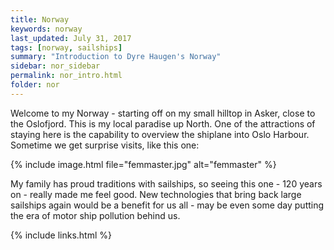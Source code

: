 ```yaml
---
title: Norway
keywords: norway
last_updated: July 31, 2017
tags: [norway, sailships]
summary: "Introduction to Dyre Haugen's Norway"
sidebar: nor_sidebar
permalink: nor_intro.html
folder: nor
---
```


Welcome to my Norway - starting off on my small hilltop in Asker, close to the Oslofjord.
This is my local paradise up North.
One of the attractions of staying here is the capability to overview
the shiplane into Oslo Harbour.
Sometime we get surprise visits, like this one:

{% include image.html file="femmaster.jpg" alt="femmaster"  %}

My family has proud traditions with sailships, so seeing this one - 120 years on -
really made me feel good. New technologies that bring back large sailships
again would be a benefit for us all - may be even some day putting the era of
motor ship pollution behind us.

{% include links.html %}

